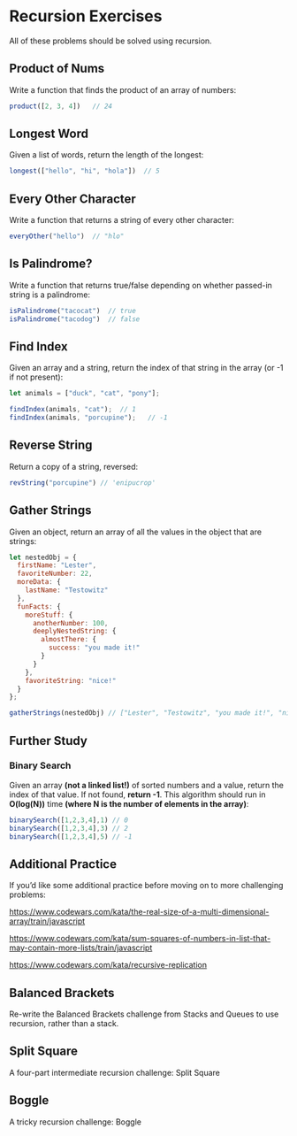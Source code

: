 # Recursion Exercises


All of these problems should be solved using recursion.

## Product of Nums
Write a function that finds the product of an array of numbers:
```javascript
product([2, 3, 4])   // 24
```
## Longest Word
Given a list of words, return the length of the longest:
```javascript
longest(["hello", "hi", "hola"])  // 5
```
## Every Other Character
Write a function that returns a string of every other character:
```javascript
everyOther("hello")  // "hlo"
```
## Is Palindrome?
Write a function that returns true/false depending on whether passed-in string is a palindrome:
```javascript
isPalindrome("tacocat")  // true
isPalindrome("tacodog")  // false
``` 
## Find Index
Given an array and a string, return the index of that string in the array (or -1 if not present):
```js
let animals = ["duck", "cat", "pony"];

findIndex(animals, "cat");  // 1
findIndex(animals, "porcupine");   // -1
```

## Reverse String
Return a copy of a string, reversed:
```js
revString("porcupine") // 'enipucrop'
```

## Gather Strings
Given an object, return an array of all the values in the object that are strings:
```js
let nestedObj = {
  firstName: "Lester",
  favoriteNumber: 22,
  moreData: {
    lastName: "Testowitz"
  },
  funFacts: {
    moreStuff: {
      anotherNumber: 100,
      deeplyNestedString: {
        almostThere: {
          success: "you made it!"
        }
      }
    },
    favoriteString: "nice!"
  }
};

gatherStrings(nestedObj) // ["Lester", "Testowitz", "you made it!", "nice!"];
```

## Further Study
### Binary Search
Given an array **(not a linked list!)** of sorted numbers and a value, return the index of that value. If not found, **return -1**. This algorithm should run in **O(log(N))** time **(where N is the number of elements in the array)**:
```javascript
binarySearch([1,2,3,4],1) // 0
binarySearch([1,2,3,4],3) // 2
binarySearch([1,2,3,4],5) // -1
```
## Additional Practice
If you’d like some additional practice before moving on to more challenging problems:

https://www.codewars.com/kata/the-real-size-of-a-multi-dimensional-array/train/javascript

https://www.codewars.com/kata/sum-squares-of-numbers-in-list-that-may-contain-more-lists/train/javascript

https://www.codewars.com/kata/recursive-replication

## Balanced Brackets
Re-write the Balanced Brackets challenge from Stacks and Queues to use recursion, rather than a stack.

## Split Square
A four-part intermediate recursion challenge: Split Square

## Boggle
A tricky recursion challenge: Boggle